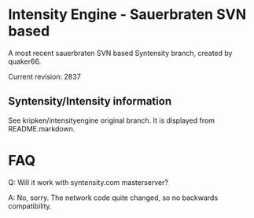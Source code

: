 Intensity Engine - Sauerbraten SVN based
================

A most recent sauerbraten SVN based Syntensity branch,
created by quaker66.

Current revision: 2837


Syntensity/Intensity information
--------------------

See kripken/intensityengine original branch. It is displayed
from README.markdown.


FAQ
=====

Q: Will it work with syntensity.com masterserver?

A: No, sorry. The network code quite changed, so no backwards compatibility.
